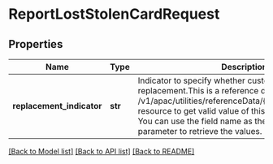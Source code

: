 # ReportLostStolenCardRequest

## Properties
Name | Type | Description | Notes
------------ | ------------- | ------------- | -------------
**replacement_indicator** | **str** | Indicator to specify whether customer requires card replacement.This is a reference data field. Please use /v1/apac/utilities/referenceData/{replacementIndicator} resource to get valid value of this field with description. You can use the field name as the referenceCode parameter to retrieve the values. | [optional] 

[[Back to Model list]](../README.md#documentation-for-models) [[Back to API list]](../README.md#documentation-for-api-endpoints) [[Back to README]](../README.md)

